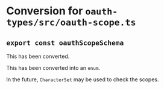 # Conversion for `oauth-types/src/oauth-scope.ts`

## `export const oauthScopeSchema`

This has been converted.

This has been converted into an `enum`.

In the future, `CharacterSet` may be used to check the scopes.
